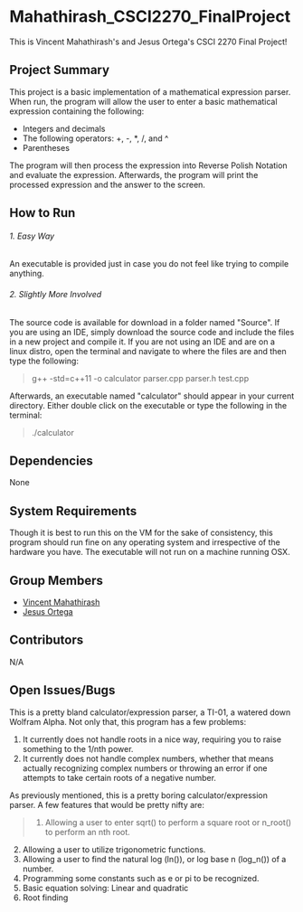 # Mahathirash_CSCI2270_FinalProject
This is Vincent Mahathirash's and Jesus Ortega's CSCI 2270 Final Project!

## <b>Project Summary</b>
This project is a basic implementation of a mathematical expression parser. When run, the program will allow the user to enter a basic mathematical expression containing the following:
- Integers and decimals
- The following operators: +, -, *, /, and ^
- Parentheses

The program will then process the expression into Reverse Polish Notation and evaluate the expression. Afterwards, the program will print the processed expression and the answer to the screen.

## <b>How to Run</b>

###### 1. Easy Way
An executable is provided just in case you do not feel like trying to compile anything.
###### 2. Slightly More Involved
The source code is available for download in a folder named "Source". If you are using an IDE, simply download the source code and include the files in a new project and compile it. If you are not using an IDE and are on a linux distro, open the terminal and navigate to where the files are and then type the following:
> g++ -std=c++11 -o calculator parser.cpp parser.h test.cpp

Afterwards, an executable named "calculator" should appear in your current directory. Either double click on the executable or type the following in the terminal:
> ./calculator

## <b>Dependencies</b>
None

## <b>System Requirements</b>
Though it is best to run this on the VM for the sake of consistency, this program should run fine on any operating system and irrespective of the hardware you have. The executable will not run on a machine running OSX.

## <b>Group Members</b>
- [Vincent Mahathirash](https://github.com/SirUsername)
- [Jesus Ortega](https://github.com/jesus-ortega)

## <b>Contributors</b>
N/A

## <b>Open Issues/Bugs</b>
This is a pretty bland calculator/expression parser, a TI-01, a watered down Wolfram Alpha. Not only that, this program has a few problems:
> 
1. It currently does not handle roots in a nice way, requiring you to raise something to the 1/nth power.
2. It currently does not handle complex numbers, whether that means actually recognizing complex numbers or throwing an error if one attempts to take certain roots of a negative number.

As previously mentioned, this is a pretty boring calculator/expression parser. A few features that would be pretty nifty are:
> 1. Allowing a user to enter sqrt() to perform a square root or n_root() to perform an nth root.
2. Allowing a user to utilize trigonometric functions.
3. Allowing a user to find the natural log (ln()), or log base n (log_n()) of a number.
4. Programming some constants such as e or pi to be recognized.
5. Basic equation solving: Linear and quadratic
6. Root finding

